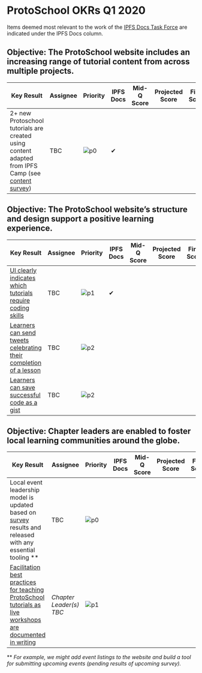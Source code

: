 # ProtoSchool OKRs Q1 2020

Items deemed most relevant to the work of the [IPFS Docs Task Force](https://github.com/ipfs/docs) are indicated under the IPFS Docs column.

## Objective: The ProtoSchool website includes an increasing range of tutorial content from across multiple projects.

| Key Result | Assignee | Priority |  IPFS Docs | Mid-Q Score | Projected Score | Final Score |
| ---------- | -------- | -------- | ----------- | ----------- |--------------- | ----------- |
| 2+ new Protoschool tutorials are created using content adapted from IPFS Camp (see [content survey](https://github.com/ProtoSchool/protoschool.github.io/issues/261)) | TBC |![p0](https://ipfs.io/ipfs/QmV88khHDJEXi7wo6o972MZWY661R9PhrZW6dvpFP6jnMn/p0.svg)|&#10004;|||||

## Objective: The ProtoSchool website’s structure and design support a positive learning experience.

| Key Result | Assignee | Priority | IPFS Docs | Mid-Q Score | Projected Score | Final Score |
| ---------- | -------- | -------- | --------- |----------- | --------------- | ----------- |
| [UI clearly indicates which tutorials require coding skills](https://github.com/ProtoSchool/protoschool.github.io/issues/310) | TBC |![p1](https://ipfs.io/ipfs/QmV88khHDJEXi7wo6o972MZWY661R9PhrZW6dvpFP6jnMn/p1.svg)| &#10004; |  |  |  |
| [Learners can send tweets celebrating their completion of a lesson](https://github.com/ProtoSchool/protoschool.github.io/issues/243)   | TBC   | ![p2](https://ipfs.io/ipfs/QmV88khHDJEXi7wo6o972MZWY661R9PhrZW6dvpFP6jnMn/p2.svg)  |   |   |   ||
| [Learners can save successful code as a gist](https://github.com/ProtoSchool/protoschool.github.io/issues/243)    | TBC   | ![p2](https://ipfs.io/ipfs/QmV88khHDJEXi7wo6o972MZWY661R9PhrZW6dvpFP6jnMn/p2.svg)  |    |  ||   |   |


## Objective: Chapter leaders are enabled to foster local learning communities around the globe.

| Key Result | Assignee | Priority | IPFS Docs | Mid-Q Score | Projected Score | Final Score |
| ---------- | -------- | -------- | --------- |----------- | --------------- | ----------- |
| Local event leadership model is updated based on [survey](https://github.com/ProtoSchool/organizing/issues/69) results and released with any essential tooling ** | TBC | ![p0](https://ipfs.io/ipfs/QmV88khHDJEXi7wo6o972MZWY661R9PhrZW6dvpFP6jnMn/p0.svg)| | |  |  |
| [Facilitation best practices for teaching ProtoSchool tutorials as live workshops are documented in writing](https://github.com/ProtoSchool/organizing/issues/58) | _Chapter Leader(s) TBC_ |![p1](https://ipfs.io/ipfs/QmV88khHDJEXi7wo6o972MZWY661R9PhrZW6dvpFP6jnMn/p1.svg)  |  | |  | ||

**  _For example, we might add event listings to the website and build a tool for submitting upcoming events  (pending results of upcoming survey)._
